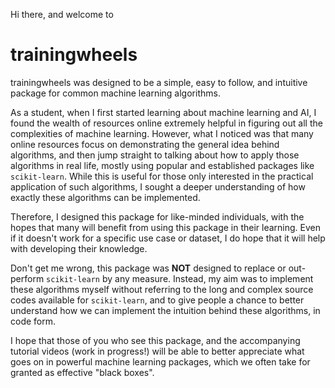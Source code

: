 Hi there, and welcome to

# trainingwheels

trainingwheels was designed to be a simple, easy to follow, and intuitive package for common machine learning algorithms. 

As a student, when I first started learning about machine learning and AI, I found the wealth of resources online extremely helpful in figuring out all the complexities of machine learning. However, what I noticed was that many online resources focus on demonstrating the general idea behind algorithms, and then jump straight to talking about how to apply those algorithms in real life, mostly using popular and established packages like `scikit-learn`. While this is useful for those only interested in the practical application of such algorithms, I sought a deeper understanding of how exactly these algorithms can be implemented.

Therefore, I designed this package for like-minded individuals, with the hopes that many will benefit from using this package in their learning. Even if it doesn't work for a specific use case or dataset, I do hope that it will help with developing their knowledge.

Don't get me wrong, this package was **NOT** designed to replace or out-perform `scikit-learn` by any measure. Instead, my aim was to implement these algorithms myself without referring to the long and complex source codes available for `scikit-learn`, and to give people a chance to better understand how we can implement the intuition behind these algorithms, in code form. 

I hope that those of you who see this package, and the accompanying tutorial videos (work in progress!) will be able to better appreciate what goes on in powerful machine learning packages, which we often take for granted as effective "black boxes". 
